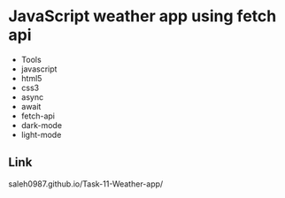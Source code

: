 # JavaScript weather app using fetch api

- Tools
- javascript
- html5
- css3
- async
- await
- fetch-api
- dark-mode
- light-mode

## Link
saleh0987.github.io/Task-11-Weather-app/
